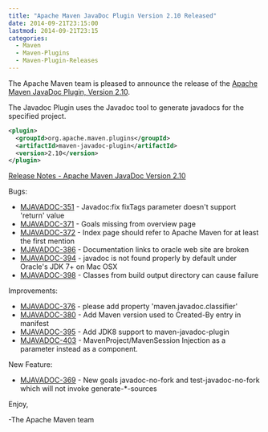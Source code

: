 ```yaml
---
title: "Apache Maven JavaDoc Plugin Version 2.10 Released"
date: 2014-09-21T23:15:00
lastmod: 2014-09-21T23:15
categories:
  - Maven
  - Maven-Plugins
  - Maven-Plugin-Releases
---
```

The Apache Maven team is pleased to announce the release of the 
[Apache Maven JavaDoc Plugin, Version 2.10](http://maven.apache.org/plugins/maven-javadoc-plugin).

The Javadoc Plugin uses the Javadoc tool to generate javadocs for the specified project.

```xml
<plugin>
  <groupId>org.apache.maven.plugins</groupId>
  <artifactId>maven-javadoc-plugin</artifactId>
  <version>2.10</version>
</plugin>
```

<!-- more -->

[Release Notes - Apache Maven JavaDoc Version 2.10](http://jira.codehaus.org/secure/ReleaseNote.jspa?projectId=11138&styleName=Html&version=19448)

Bugs:

 * [MJAVADOC-351](https://issues.apache.org/jira/browse/MJAVADOC-351) - Javadoc:fix fixTags parameter doesn't support 'return' value
 * [MJAVADOC-371](https://issues.apache.org/jira/browse/MJAVADOC-371) - Goals missing from overview page
 * [MJAVADOC-372](https://issues.apache.org/jira/browse/MJAVADOC-372) - Index page should refer to Apache Maven for at least the first mention
 * [MJAVADOC-386](https://issues.apache.org/jira/browse/MJAVADOC-386) - Documentation links to oracle web site are broken
 * [MJAVADOC-394](https://issues.apache.org/jira/browse/MJAVADOC-394) - javadoc is not found properly by default under Oracle's JDK 7+ on Mac OSX
 * [MJAVADOC-398](https://issues.apache.org/jira/browse/MJAVADOC-398) - Classes from build output directory can cause failure

Improvements:

 * [MJAVADOC-376](https://issues.apache.org/jira/browse/MJAVADOC-376) - please add property 'maven.javadoc.classifier'
 * [MJAVADOC-380](https://issues.apache.org/jira/browse/MJAVADOC-380) - Add Maven version used to Created-By entry in manifest
 * [MJAVADOC-395](https://issues.apache.org/jira/browse/MJAVADOC-395) - Add JDK8 support to maven-javadoc-plugin
 * [MJAVADOC-403](https://issues.apache.org/jira/browse/MJAVADOC-403) - MavenProject/MavenSession Injection as a parameter instead as a component.

New Feature:

 * [MJAVADOC-369](https://issues.apache.org/jira/browse/MJAVADOC-369) - New goals javadoc-no-fork and test-javadoc-no-fork which will not invoke generate-*-sources


Enjoy,

-The Apache Maven team
